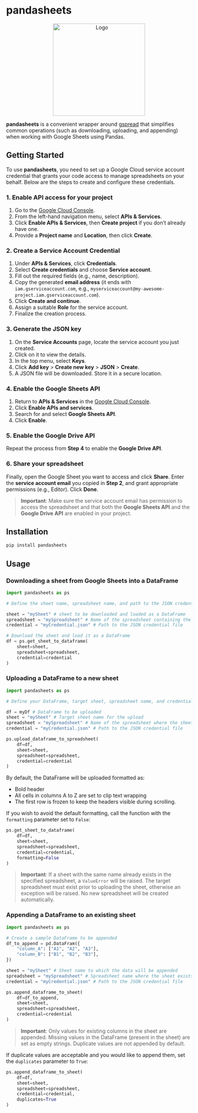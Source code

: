 # pandasheets

<div align="center">
  <picture>
    <source media="(prefers-color-scheme: dark)" srcset="img/logo_dark.png">
    <source media="(prefers-color-scheme: light)" srcset="img/logo_light.png">
    <img src="img/logo_light.png" alt="Logo" width="250">
  </picture>
</div>

**pandasheets** is a convenient wrapper around [gspread](https://github.com/burnash/gspread) that simplifies common operations (such as downloading, uploading, and appending) when working with Google Sheets using Pandas. 

## Getting Started

To use **pandasheets**, you need to set up a Google Cloud service account credential that grants your code access to manage spreadsheets on your behalf. Below are the steps to create and configure these credentials.

### 1. Enable API access for your project
1. Go to the [Google Cloud Console](https://console.cloud.google.com).
2. From the left-hand navigation menu, select **APIs & Services**.
3. Click **Enable APIs & Services**, then **Create project** if you don’t already have one.
4. Provide a **Project name** and **Location**, then click **Create**.

### 2. Create a Service Account Credential
1. Under **APIs & Services**, click **Credentials**.
2. Select **Create credentials** and choose **Service account**.
3. Fill out the required fields (e.g., name, description).
4. Copy the generated **email address** (it ends with `iam.gserviceaccount.com`, e.g., `myserviceaccount@my-awesome-project.iam.gserviceaccount.com`).
5. Click **Create and continue**.
6. Assign a suitable **Role** for the service account.
7. Finalize the creation process.

### 3. Generate the JSON key
1. On the **Service Accounts** page, locate the service account you just created.
2. Click on it to view the details.
3. In the top menu, select **Keys**.
4. Click **Add key** > **Create new key** > **JSON** > **Create**.
5. A JSON file will be downloaded. Store it in a secure location.

### 4. Enable the Google Sheets API
1. Return to **APIs & Services** in the [Google Cloud Console](https://console.cloud.google.com).
2. Click **Enable APIs and services**.
3. Search for and select **Google Sheets API**.
4. Click **Enable**.

### 5. Enable the Google Drive API
Repeat the process from **Step 4** to enable the **Google Drive API**.

### 6. Share your spreadsheet
Finally, open the Google Sheet you want to access and click **Share**. Enter the **service account email** you copied in **Step 2**, and grant appropriate permissions (e.g., Editor). Click **Done**.

> **Important**: Make sure the service account email has permission to access the spreadsheet and that both the **Google Sheets API** and the **Google Drive API** are enabled in your project.

## Installation

```sh
pip install pandasheets
```

## Usage

### Downloading a sheet from Google Sheets into a DataFrame

```python
import pandasheets as ps

# Define the sheet name, spreadsheet name, and path to the JSON credential file

sheet = "mySheet" # sheet to be downloaded and loaded as a DataFrame
spreadsheet = "mySpreadsheet" # Name of the spreadsheet containing the sheet
credential = "myCredential.json" # Path to the JSON credential file

# Download the sheet and load it as a DataFrame
df = ps.get_sheet_to_dataframe(
    sheet=sheet,
    spreadsheet=spreadsheet,
    credential=credential
)
```

### Uploading a DataFrame to a new sheet

```python
import pandasheets as ps

# Define your DataFrame, target sheet, spreadsheet name, and credential file

df = myDf # DataFrame to be uploaded
sheet = "mySheet" # Target sheet name for the upload
spreadsheet = "mySpreadsheet" # Name of the spreadsheet where the sheet will be created
credential = "myCredential.json" # Path to the JSON credential file

ps.upload_dataframe_to_spreadsheet(
    df=df,
    sheet=sheet,
    spreadsheet=spreadsheet,
    credential=credential
)
```
By default, the DataFrame will be uploaded formatted as:
- Bold header
- All cells in columns A to Z are set to clip text wrapping
- The first row is frozen to keep the headers visible during scrolling.

If you wish to avoid the default formatting, call the function with the `formatting` parameter set to `False`:

```python
ps.get_sheet_to_dataframe(
    df=df,
    sheet=sheet,
    spreadsheet=spreadsheet,
    credential=credential,
    formatting=False
)
```

> **Important**: If a sheet with the same name already exists in the specified spreadsheet, a `ValueError` will be raised. The target spreadsheet must exist prior to uploading the sheet, otherwise an exception will be raised. No new spreadsheet will be created automatically.

### Appending a DataFrame to an existing sheet

```python
import pandasheets as ps

# Create a sample DataFrame to be appended
df_to_append = pd.DataFram({
    "column_A": ["A1", "A2", "A3"],
    "column_B": ["B1", "B2", "B3"],
})

sheet = "mySheet" # Sheet name to which the data will be appended
spreadsheet = "mySpreadsheet" # Spreadsheet name where the sheet exists
credential = "myCredential.json" # Path to the JSON credential file

ps.append_dataframe_to_sheet(
    df=df_to_append,
    sheet=sheet,
    spreadsheet=spreadsheet,
    credential=credential
)
```

> **Important**: Only values for existing columns in the sheet are appended. Missing values in the DataFrame (present in the sheet) are set as empty strings. Duplicate values are not appended by default.

If duplicate values are acceptable and you would like to append them, set the `duplicates` parameter to `True`:

```python
ps.append_dataframe_to_sheet(
    df=df,
    sheet=sheet,
    spreadsheet=spreadsheet,
    credential=credential,
    duplicates=True
)
```



